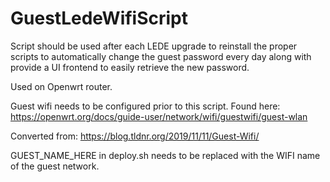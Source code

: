# GuestLedeWifiScript
Script should be used after each LEDE upgrade to reinstall the proper scripts to automatically change the guest password every day along with provide a UI frontend to easily retrieve the new password.

Used on Openwrt router. 

Guest wifi needs to be configured prior to this script. Found here: https://openwrt.org/docs/guide-user/network/wifi/guestwifi/guest-wlan

Converted from: https://blog.tldnr.org/2019/11/11/Guest-Wifi/

GUEST_NAME_HERE in deploy.sh needs to be replaced with the WIFI name of the guest network.
